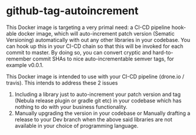 # github-tag-autoincrement

This Docker image is targeting a very primal need: a CI-CD pipeline hook-able docker image, which will auto-increment patch version (Sematic Versioning) automatically with out any other libraries in your codebase. You can hook up this in your CI-CD chain so that this will be invoked for each commit to master. By doing so, you can convert cryptic and hard-to-remember commit SHAs to nice auto-incrementable semver tags, for example v0.0.1.

This Docker image is intended to use with your CI-CD pipeline (drone.io / travis). This intends to address these 2 issues
1) Including a library just to auto-increment your patch version and tag (Nebula release plugin or gradle git etc) in your codebase which has nothing to do with your business functionality.
2) Manually upgrading the version in your codebase or Manually drafting a release to your Dev branch when the above said libraries are not available in your choice of programming language.
